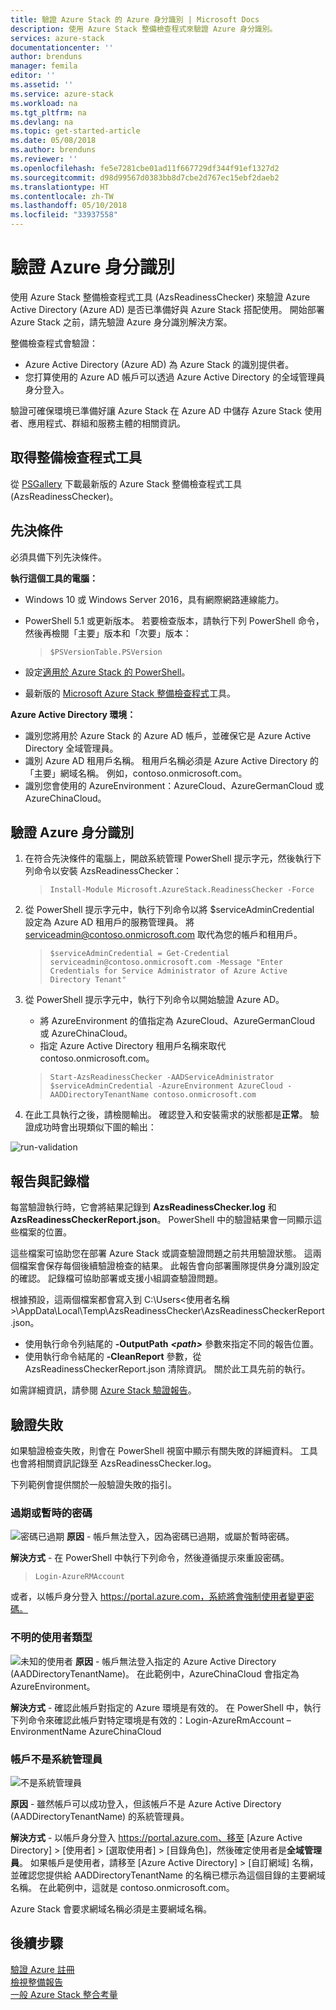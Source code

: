 ```yaml
---
title: 驗證 Azure Stack 的 Azure 身分識別 | Microsoft Docs
description: 使用 Azure Stack 整備檢查程式來驗證 Azure 身分識別。
services: azure-stack
documentationcenter: ''
author: brenduns
manager: femila
editor: ''
ms.assetid: ''
ms.service: azure-stack
ms.workload: na
ms.tgt_pltfrm: na
ms.devlang: na
ms.topic: get-started-article
ms.date: 05/08/2018
ms.author: brenduns
ms.reviewer: ''
ms.openlocfilehash: fe5e7281cbe01ad11f667729df344f91ef1327d2
ms.sourcegitcommit: d98d99567d0383bb8d7cbe2d767ec15ebf2daeb2
ms.translationtype: HT
ms.contentlocale: zh-TW
ms.lasthandoff: 05/10/2018
ms.locfileid: "33937558"
---
```

# <a name="validate-azure-identity"></a>驗證 Azure 身分識別 
使用 Azure Stack 整備檢查程式工具 (AzsReadinessChecker) 來驗證 Azure Active Directory (Azure AD) 是否已準備好與 Azure Stack 搭配使用。 開始部署 Azure Stack 之前，請先驗證 Azure 身分識別解決方案。  

整備檢查程式會驗證：
 - Azure Active Directory (Azure AD) 為 Azure Stack 的識別提供者。
 - 您打算使用的 Azure AD 帳戶可以透過 Azure Active Directory 的全域管理員身分登入。 

驗證可確保環境已準備好讓 Azure Stack 在 Azure AD 中儲存 Azure Stack 使用者、應用程式、群組和服務主體的相關資訊。

## <a name="get-the-readiness-checker-tool"></a>取得整備檢查程式工具
從 [PSGallery](https://aka.ms/AzsReadinessChecker) 下載最新版的 Azure Stack 整備檢查程式工具 (AzsReadinessChecker)。  

## <a name="prerequisites"></a>先決條件
必須具備下列先決條件。

**執行這個工具的電腦：**
 - Windows 10 或 Windows Server 2016，具有網際網路連線能力。
 - PowerShell 5.1 或更新版本。 若要檢查版本，請執行下列 PowerShell 命令，然後再檢閱「主要」版本和「次要」版本：  

   > `$PSVersionTable.PSVersion`
 - 設定[適用於 Azure Stack 的 PowerShell](azure-stack-powershell-install.md)。 
 - 最新版的 [Microsoft Azure Stack 整備檢查程式](https://aka.ms/AzsReadinessChecker)工具。

**Azure Active Directory 環境：**
 - 識別您將用於 Azure Stack 的 Azure AD 帳戶，並確保它是 Azure Active Directory 全域管理員。
 - 識別 Azure AD 租用戶名稱。 租用戶名稱必須是 Azure Active Directory 的「主要」網域名稱。 例如，contoso.onmicrosoft.com。 
 - 識別您會使用的 AzureEnvironment：AzureCloud、AzureGermanCloud 或 AzureChinaCloud。

## <a name="validate-azure-identity"></a>驗證 Azure 身分識別 
1. 在符合先決條件的電腦上，開啟系統管理 PowerShell 提示字元，然後執行下列命令以安裝 AzsReadinessChecker：  

   > `Install-Module Microsoft.AzureStack.ReadinessChecker -Force`

2. 從 PowerShell 提示字元中，執行下列命令以將 $serviceAdminCredential 設定為 Azure AD 租用戶的服務管理員。  將 serviceadmin@contoso.onmicrosoft.com 取代為您的帳戶和租用戶。 
   > `$serviceAdminCredential = Get-Credential serviceadmin@contoso.onmicrosoft.com -Message "Enter Credentials for Service Administrator of Azure Active Directory Tenant"` 

3. 從 PowerShell 提示字元中，執行下列命令以開始驗證 Azure AD。 
   - 將 AzureEnvironment 的值指定為 AzureCloud、AzureGermanCloud 或 AzureChinaCloud。  
   - 指定 Azure Active Directory 租用戶名稱來取代 contoso.onmicrosoft.com。 

   > `Start-AzsReadinessChecker -AADServiceAdministrator $serviceAdminCredential -AzureEnvironment AzureCloud -AADDirectoryTenantName contoso.onmicrosoft.com`
4. 在此工具執行之後，請檢閱輸出。 確認登入和安裝需求的狀態都是**正常**。 驗證成功時會出現類似下圖的輸出： 
 
![run-validation](./media/azure-stack-validate-identity/validation.png)


## <a name="report-and-log-file"></a>報告與記錄檔
每當驗證執行時，它會將結果記錄到 **AzsReadinessChecker.log** 和 **AzsReadinessCheckerReport.json**。 PowerShell 中的驗證結果會一同顯示這些檔案的位置。

這些檔案可協助您在部署 Azure Stack 或調查驗證問題之前共用驗證狀態。  這兩個檔案會保存每個後續驗證檢查的結果。 此報告會向部署團隊提供身分識別設定的確認。 記錄檔可協助部署或支援小組調查驗證問題。 

根據預設，這兩個檔案都會寫入到 C:\Users\<使用者名稱>\AppData\Local\Temp\AzsReadinessChecker\AzsReadinessCheckerReport.json。  
 - 使用執行命令列結尾的 **-OutputPath** ***&lt;path&gt;*** 參數來指定不同的報告位置。   
 - 使用執行命令結尾的 **-CleanReport** 參數，從 AzsReadinessCheckerReport.json 清除資訊。  關於此工具先前的執行。 

如需詳細資訊，請參閱 [Azure Stack 驗證報告](azure-stack-validation-report.md)。

## <a name="validation-failures"></a>驗證失敗
如果驗證檢查失敗，則會在 PowerShell 視窗中顯示有關失敗的詳細資料。 工具也會將相關資訊記錄至 AzsReadinessChecker.log。

下列範例會提供關於一般驗證失敗的指引。

### <a name="expired-or-temporary-password"></a>過期或暫時的密碼 
 
![密碼已過期](./media/azure-stack-validate-identity/expired-password.png)
**原因** - 帳戶無法登入，因為密碼已過期，或屬於暫時密碼。     

**解決方式** - 在 PowerShell 中執行下列命令，然後遵循提示來重設密碼。  
> `Login-AzureRMAccount`

或者，以帳戶身分登入 https://portal.azure.com，系統將會強制使用者變更密碼。
### <a name="unknown-user-type"></a>不明的使用者類型 
 
![未知的使用者](./media/azure-stack-validate-identity/unknown-user.png)
**原因** - 帳戶無法登入指定的 Azure Active Directory (AADDirectoryTenantName)。 在此範例中，AzureChinaCloud 會指定為 AzureEnvironment。

**解決方式** - 確認此帳戶對指定的 Azure 環境是有效的。 在 PowerShell 中，執行下列命令來確認此帳戶對特定環境是有效的：Login-AzureRmAccount – EnvironmentName AzureChinaCloud 
### <a name="account-is-not-an-administrator"></a>帳戶不是系統管理員 
 
![不是系統管理員](./media/azure-stack-validate-identity/not-admin.png)

**原因** - 雖然帳戶可以成功登入，但該帳戶不是 Azure Active Directory (AADDirectoryTenantName) 的系統管理員。  

**解決方式** - 以帳戶身分登入 https://portal.azure.com、移至 [Azure Active Directory] > [使用者] > [選取使用者] > [目錄角色]，然後確定使用者是**全域管理員**。  如果帳戶是使用者，請移至 [Azure Active Directory] > [自訂網域] 名稱，並確認您提供給 AADDirectoryTenantName 的名稱已標示為這個目錄的主要網域名稱。  在此範例中，這就是 contoso.onmicrosoft.com。 

Azure Stack 會要求網域名稱必須是主要網域名稱。

## <a name="next-steps"></a>後續步驟
[驗證 Azure 註冊](azure-stack-validate-registration.md)  
[檢視整備報告](azure-stack-validation-report.md)  
[一般 Azure Stack 整合考量](azure-stack-datacenter-integration.md)  

